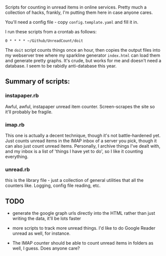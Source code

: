 Scripts for counting in unread items in online services. Pretty much a collection of hacks, frankly,
I'm putting them here in case anyone cares.

You'll need a config file - copy `config.template.yaml` and fill it in.

I run these scripts from a crontab as follows:

    0 * * * * ~/Github/UnreadCount/doit

The `doit` script counts things once an hour, then copies the output files into my webserver tree
where my sparkline generator `index.html` can load them and generate pretty graphs. It's crude, but
works for me and doesn't need a database. I seem to be rabidly anti-database this year.

## Summary of scripts:

### instapaper.rb

Awful, awful, instapaper unread item counter. Screen-scrapes the site so it'll probably be fragile.

### imap.rb

This one is actually a decent technique, though it's not battle-hardened yet. Just counts unread items in the
IMAP inbox of a server you pick, though it can also just count unread items. Personally, I archive things I've dealt with,
and my inbox is a list of 'things I have yet to do', so I like it counting everything.

### unread.rb

this is the library file - just a collection of general utilities that all the counters like. Logging, config
file reading, etc.


## TODO

* generate the google graph urls directly into the HTML rather than just writing the data, it'll be lots faster

* more scripts to track more unread things. I'd like to do Google Reader unread as well, for instance.

* The IMAP counter should be able to count unread items in folders as well, I guess. Does anyone care?


